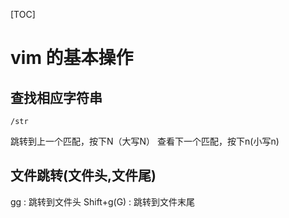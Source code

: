[TOC]

# vim 的基本操作

## 查找相应字符串
```
/str
```
跳转到上一个匹配，按下N（大写N）
查看下一个匹配，按下n(小写n)

## 文件跳转(文件头,文件尾)
gg : 跳转到文件头
Shift+g(G) : 跳转到文件末尾